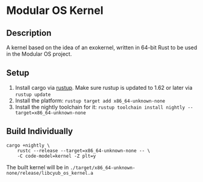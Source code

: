 # Modular OS Kernel

## Description

A kernel based on the idea of an exokernel, written in 64-bit Rust to be used in the Modular OS project.

## Setup

1. Install cargo via [rustup](https://www.rust-lang.org/tools/install). Make sure rustup is updated to 1.62 or later via `rustup update`
2. Install the platform: `rustup target add x86_64-unknown-none`
3. Install the nightly toolchain for it: `rustup toolchain install nightly --target=x86_64-unknown-none`

## Build Individually

```
cargo +nightly \
    rustc --release --target=x86_64-unknown-none -- \
    -C code-model=kernel -Z plt=y
```

The built kernel will be in `./target/x86_64-unknown-none/release/libcyub_os_kernel.a`

